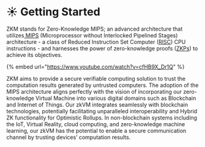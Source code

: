 # ☀ Getting Started

ZKM stands for Zero-Knowledge MIPS; an advanced architecture that utilizes[ MIPS](https://en.wikipedia.org/wiki/MIPS\_architecture) (Microprocessor without Interlocked Pipelined Stages) architecture - a class of Reduced Instruction Set Computer ([RISC](https://en.wikipedia.org/wiki/Reduced\_instruction\_set\_computer)) CPU instructions - and harnesses the power of zero-knowledge proofs ([ZKPs](https://en.wikipedia.org/wiki/Zero-knowledge\_proof)) to achieve its objectives.

{% embed url="https://www.youtube.com/watch?v=cfHB9X_Dr1Q" %}

ZKM aims to provide a secure verifiable computing solution to trust the computation results generated by untrusted computers. The adoption of the MIPS architecture aligns perfectly with the vision of incorporating our zero-knowledge Virtual Machine into various digital domains such as Blockchain and Internet of Things. Our zkVM integrates seamlessly with blockchain technologies, potentially facilitating unparalleled interoperability and Hybrid ZK functionality for Optimistic Rollups. In non-blockchain systems including the IoT, Virtual Reality, cloud computing, and zero-knowledge machine learning, our zkVM has the potential to enable a secure communication channel by trusting devices’ computation results.
